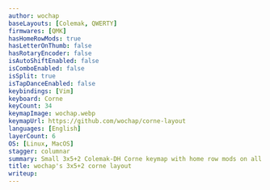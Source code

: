 ```yaml
---
author: wochap
baseLayouts: [Colemak, QWERTY]
firmwares: [QMK]
hasHomeRowMods: true
hasLetterOnThumb: false
hasRotaryEncoder: false
isAutoShiftEnabled: false
isComboEnabled: false
isSplit: true
isTapDanceEnabled: false
keybindings: [Vim]
keyboard: Corne
keyCount: 34
keymapImage: wochap.webp
keymapUrl: https://github.com/wochap/corne-layout
languages: [English]
layerCount: 6
OS: [Linux, MacOS]
stagger: columnar
summary: Small 3x5+2 Colemak-DH Corne keymap with home row mods on all layers and an optimised number row (87305 62194).
title: wochap's 3x5+2 corne layout
writeup: 
---
```

